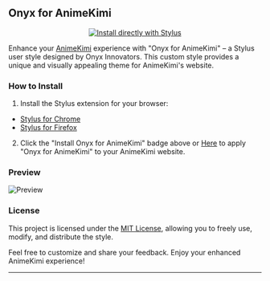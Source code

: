 ## Onyx for AnimeKimi

<div align="center">

[![Install directly with Stylus](https://img.shields.io/badge/Install%20Onyx%20for%20AnimeKimi-00adad.svg?style=for-the-badge&logo=stylus)](https://github.com/Onyx-Innovators/Stylus/raw/main/AnimeKimi/onyx.user.css)

</div>

Enhance your [AnimeKimi](https://animekimi.com/) experience with "Onyx for AnimeKimi" – a Stylus user style designed by Onyx Innovators. This custom style provides a unique and visually appealing theme for AnimeKimi's website.

### How to Install
1. Install the Stylus extension for your browser:
- [Stylus for Chrome](https://chrome.google.com/webstore/detail/stylus/clngdbkpkpeebahjckkjfobafhncgmne)
- [Stylus for Firefox](https://addons.mozilla.org/en-US/firefox/addon/styl-us/)
2. Click the "Install Onyx for AnimeKimi" badge above or [Here](https://github.com/Onyx-Innovators/Stylus/raw/main/AnimeKimi/onyx.user.css) to apply "Onyx for AnimeKimi" to your AnimeKimi website.

### Preview
![Preview](https://github.com/Onyx-Innovators/Stylus/raw/main/AnimeKimi/assets/preview.png) 

### License

This project is licensed under the [MIT License](https://github.com/Onyx-Innovators/Stylus/blob/main/LICENSE), allowing you to freely use, modify, and distribute the style.

Feel free to customize and share your feedback. Enjoy your enhanced AnimeKimi experience!

---
